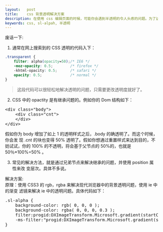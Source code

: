 ```yaml
---
layout:   post
title:    css 背景透明解决方案
description: 在使用 css 编辑页面的时候，可能你会遇到半透明的令人头疼的问题。为了达到兼容性好的目的，经过不断的 debug，我们得出了这样的解决方案。
keywords: css, sl-alpah, 半透明
---
```

废话一下:

1.  通常在网上搜索到的 CSS 透明的代码入下：

```css
.transparent {
    filter: alpha(opacity=50);/* IE6 */
    -moz-opacity: 0.5;        /* firefox */
    -khtml-opacity: 0.5;      /* safari */
    opacity: 0.5;             /* normal */
}
```

>这段代码可以很轻松地解决透明的问题，只需要更改透明度就好了。

2.  CSS 中的 opactity 是有继承问题的。例如你的 Dom 结构如下：
<pre class="html" name="colorcode">
&lt;div class="body"&gt;
    &lt;div class="cnt"&gt;
    &lt;/div&gt;
&lt;/div&gt;
</pre>
假如你为 body 增加了如上 1 的透明样式之后，.body 的确透明了。而这个时候，你会发
现 .cnt 的块也变得 50% 透明了。假如你想通过重置样式来达到目的，不妨试试，你的
100% 的不透明，将会基于父节点的 50%的，也就是 50％*100%=50% 。

3.   常见的解决方法，就是通过兄弟节点来解决继承的问题，并使用 position 属性来改
变层次。具体不多说。

解决方案:       
原理：使用 CSS3 的 rgb，rgba 来解决现代浏览器中的背景透明问题，使用 ie 中的渐变
滤镜来解决 ie 中的透明问题。具体代码如下：
<pre class="css" name="colorcode">
.sl-alpha {
    background-color: rgb( 0, 0, 0 );
    background-color: rgba( 0, 0, 0, 0.3 ); 
    filter:progid:DXImageTransform.Microsoft.gradient(startColorstr=#88ff0000, endColorstr=#88ff00000);
    -ms-filter:"progid:DXImageTransform.Microsoft.gradient(startColorstr=#88ff0000, endColorstr=#88ff00000)";
}
</pre>
